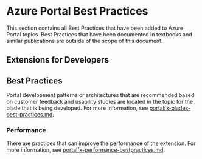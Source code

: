<a name="azure-portal-best-practices"></a>
# Azure Portal Best Practices

This section contains all Best Practices that have been added to Azure Portal topics. Best Practices that have been documented in textbooks and similar publications are outside of the scope of this document.
   
<!-- 
<a name="azure-portal-best-practices-debugging"></a>
## Debugging

"gitdown": "include-file", "file": "../templates/portalfx-extensions-bp-debugging.md"
-->

<a name="azure-portal-best-practices-extensions-for-developers"></a>
## Extensions for Developers


<a name="azure-portal-best-practices-best-practices"></a>
## Best Practices

Portal development patterns or architectures that are recommended based on customer feedback and usability studies are located in the topic for the blade that is being developed. For more information, see [portalfx-blades-best-practices.md](portalfx-blades-best-practices.md).

<a name="azure-portal-best-practices-best-practices-performance"></a>
### Performance

There are practices that can improve the performance of the extension.  For more information, see [portalfx-performance-bestpractices.md](portalfx-performance-bestpractices.md).



<!-- 
<a name="azure-portal-best-practices-extensions-for-program-managers"></a>
## Extensions for Program Managers

"gitdown": "include-file", "file": "../templates/portalfx-extensions-bp-forProgramManagers.md"

<a name="azure-portal-best-practices-hosting-service"></a>
## Hosting Service

"gitdown": "include-file", "file": "../templates/portalfx-extensions-bp-hosting-service.md"

<a name="azure-portal-best-practices-sideloading"></a>
## Sideloading

"gitdown": "include-file", "file": "../templates/portalfx-extensions-bp-sideloading.md"
-->
